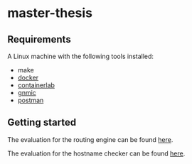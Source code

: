 # master-thesis

## Requirements

A Linux machine with the following tools installed:

- make
- [docker](https://docs.docker.com/engine/install/)
- [containerlab](https://containerlab.dev/install/)
- [gnmic](https://gnmic.kmrd.dev/)
- [postman](https://www.postman.com/)


## Getting started

The evaluation for the routing engine can be found [here](./docs/evaluation-1.md).

The evaluation for the hostname checker can be found [here](./docs/evaluation-2.md).
